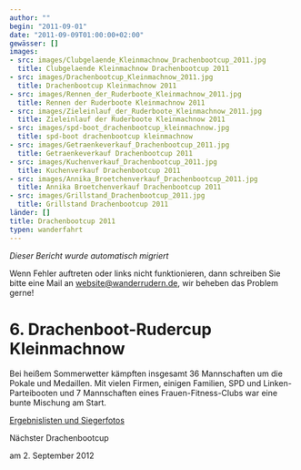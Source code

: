 ```yaml
---
author: ""
begin: "2011-09-01"
date: "2011-09-09T01:00:00+02:00"
gewässer: []
images:
- src: images/Clubgelaende_Kleinmachnow_Drachenbootcup_2011.jpg
  title: Clubgelaende Kleinmachnow Drachenbootcup 2011
- src: images/Drachenbootcup_Kleinmachnow_2011.jpg
  title: Drachenbootcup Kleinmachnow 2011
- src: images/Rennen_der_Ruderboote_Kleinmachnow_2011.jpg
  title: Rennen der Ruderboote Kleinmachnow 2011
- src: images/Zieleinlauf_der_Ruderboote_Kleinmachnow_2011.jpg
  title: Zieleinlauf der Ruderboote Kleinmachnow 2011
- src: images/spd-boot_drachenbootcup_kleinmachnow.jpg
  title: spd-boot drachenbootcup kleinmachnow
- src: images/Getraenkeverkauf_Drachenbootcup_2011.jpg
  title: Getraenkeverkauf Drachenbootcup 2011
- src: images/Kuchenverkauf_Drachenbootcup_2011.jpg
  title: Kuchenverkauf Drachenbootcup 2011
- src: images/Annika_Broetchenverkauf_Drachenbootcup_2011.jpg
  title: Annika Broetchenverkauf Drachenbootcup 2011
- src: images/Grillstand_Drachenbootcup_2011.jpg
  title: Grillstand Drachenbootcup 2011
länder: []
title: Drachenbootcup 2011
typen: wanderfahrt
---
```



*Dieser Bericht wurde automatisch migriert*

Wenn Fehler auftreten oder links nicht funktionieren, dann schreiben Sie bitte eine Mail an website@wanderrudern.de, wir beheben das Problem gerne!



# 6. Drachenboot-Rudercup Kleinmachnow


Bei heißem Sommerwetter kämpften insgesamt 36 Mannschaften um die Pokale und Medaillen. Mit vielen Firmen, einigen Familien, SPD und Linken- Parteibooten und 7 Mannschaften eines Frauen-Fitness-Clubs war eine bunte Mischung am Start.

[Ergebnislisten und Siegerfotos](/berichte/2011/ergebnisse_kleinmachnow_2011)

Nächster Drachenbootcup

am 2. September 2012
